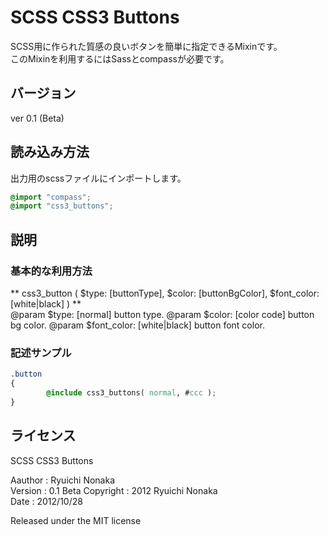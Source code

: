 SCSS CSS3 Buttons
==================================================
SCSS用に作られた質感の良いボタンを簡単に指定できるMixinです。  
このMixinを利用するにはSassとcompassが必要です。

バージョン
--------------------------------------------------
ver 0.1 (Beta)

読み込み方法
--------------------------------------------------
出力用のscssファイルにインポートします。

```css
@import "compass";
@import "css3_buttons";
```

説明
--------------------------------------------------
### 基本的な利用方法
** css3_button ( $type: [buttonType], $color: [buttonBgColor], $font_color: [white|black] ) **  
@param $type: [normal] button type. 
@param $color: [color code] button bg color. 
@param $font_color: [white|black] button font color. 

### 記述サンプル
```css
.button
{
        @include css3_buttons( normal, #ccc );
}
```

ライセンス
----------------------------------------------------
SCSS CSS3 Buttons
 
Aauthor   : Ryuichi Nonaka  
Version   : 0.1 Beta
Copyright : 2012 Ryuichi Nonaka  
Date      : 2012/10/28  

Released under the MIT license

